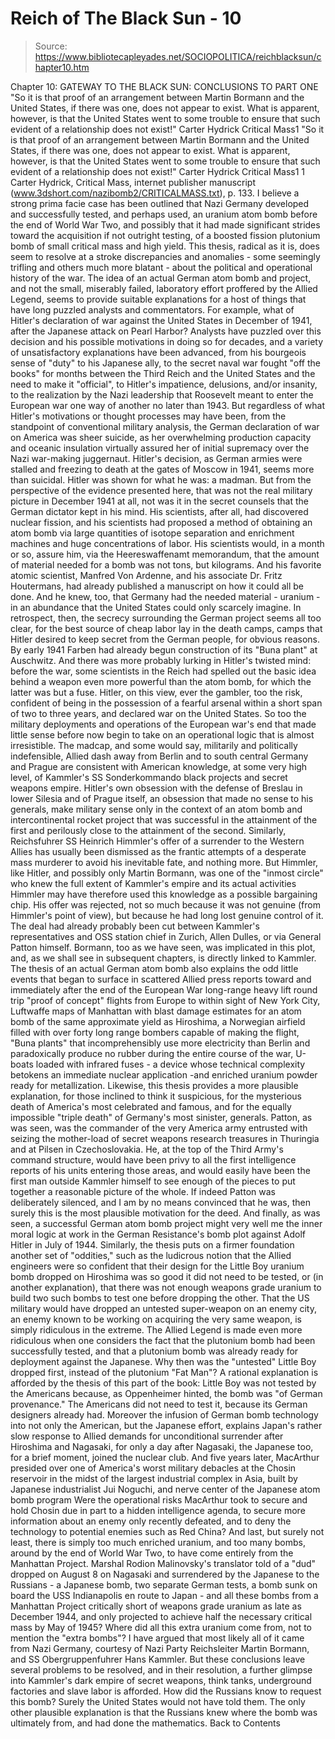 # Reich of The Black Sun - 10

> Source: https://www.bibliotecapleyades.net/SOCIOPOLITICA/reichblacksun/chapter10.htm

Chapter 10:
GATEWAY TO THE BLACK SUN: CONCLUSIONS TO PART ONE
"So it is that proof of an arrangement between Martin Bormann and the United States, if there was one, does not appear to exist. What is apparent, however, is that the United States went to some trouble to ensure that such evident of a relationship does not exist!" Carter Hydrick Critical Mass1
"So it is that proof of an arrangement between Martin Bormann and the United States, if there was one, does not appear to exist. What is apparent, however, is that the United States went to some trouble to ensure that such evident of a relationship does not exist!"
Carter Hydrick
Critical Mass1
1 Carter Hydrick, Critical Mass, internet publisher manuscript (www.3dshort.com/nazibomb2/CRITICALMASS.txt), p. 133.
I believe a strong prima facie case has been outlined that Nazi Germany developed and successfully tested, and perhaps used, an uranium atom bomb before the end of World War Two, and possibly that it had made significant strides toward the acquisition if not outright testing, of a boosted fission plutonium bomb of small critical mass and high yield.
This thesis, radical as it is, does seem to resolve at a stroke discrepancies and anomalies - some seemingly trifling and others much more blatant - about the political and operational history of the war. The idea of an actual German atom bomb and project, and not the small, miserably failed, laboratory effort proffered by the Allied Legend, seems to provide suitable explanations for a host of things that have long puzzled analysts and commentators.
For example, what of Hitler's declaration of war against the United States in December of 1941, after the Japanese attack on Pearl Harbor? Analysts have puzzled over this decision and his possible motivations in doing so for decades, and a variety of unsatisfactory explanations have been advanced, from his bourgeois sense of "duty" to his Japanese ally, to the secret naval war fought "off the books" for months between the Third Reich and the United States and the need to make it "official", to Hitler's impatience, delusions, and/or insanity, to the realization by the Nazi leadership that Roosevelt meant to enter the European war one way of another no later than 1943.
But regardless of what Hitler's motivations or thought processes may have been, from the standpoint of conventional military analysis, the German declaration of war on America was sheer suicide, as her overwhelming production capacity and oceanic insulation virtually assured her of initial supremacy over the Nazi war-making juggernaut. Hitler's decision, as German armies were stalled and freezing to death at the gates of Moscow in 1941, seems more than suicidal. Hitler was shown for what he was: a madman. But from the perspective of the evidence presented here, that was not the real military picture in December 1941 at all, not was it in the secret counsels that the German dictator kept in his mind.
His scientists, after all, had discovered nuclear fission, and his scientists had proposed a method of obtaining an atom bomb via large quantities of isotope separation and enrichment machines and huge concentrations of labor. His scientists would, in a month or so, assure him, via the Heereswaffenamt memorandum, that the amount of material needed for a bomb was not tons, but kilograms. And his favorite atomic scientist, Manfred Von Ardenne, and his associate Dr. Fritz Houtermans, had already published a manuscript on how it could all be done. And he knew, too, that Germany had the needed material - uranium - in an abundance that the United States could only scarcely imagine.
In retrospect, then, the secrecy surrounding the German project seems all too clear, for the best source of cheap labor lay in the death camps, camps that Hitler desired to keep secret from the German people, for obvious reasons. By early 1941 Farben had already begun construction of its "Buna plant" at Auschwitz. And there was more probably lurking in Hitler's twisted mind: before the war, some scientists in the Reich had spelled out the basic idea behind a weapon even more powerful than the atom bomb, for which the latter was but a fuse. Hitler, on this view, ever the gambler, too the risk, confident of being in the possession of a fearful arsenal within a short span of two to three years, and declared war on the United States.
So too the military deployments and operations of the European war's end that made little sense before now begin to take on an operational logic that is almost irresistible. The madcap, and some would say, militarily and politically indefensible, Allied dash away from Berlin and to south central Germany and Prague are consistent with American knowledge, at some very high level, of Kammler's SS Sonderkommando black projects and secret weapons empire. Hitler's own obsession with the defense of Breslau in lower Silesia and of Prague itself, an obsession that made no sense to his generals, make military sense only in the context of an atom bomb and intercontinental rocket project that was successful in the attainment of the first and perilously close to the attainment of the second.
Similarly, Reichsfuhrer SS Heinrich Himmler's offer of a surrender to the Western Allies has usually been dismissed as the frantic attempts of a desperate mass murderer to avoid his inevitable fate, and nothing more. But Himmler, like Hitler, and possibly only Martin Bormann, was one of the "inmost circle" who knew the full extent of Kammler's empire and its actual activities Himmler may have therefore used this knowledge as a possible bargaining chip. His offer was rejected, not so much because it was not genuine (from Himmler's point of view), but because he had long lost genuine control of it. The deal had already probably been cut between Kammler's representatives and OSS station chief in Zurich, Allen Dulles, or via General Patton himself. Bormann, too as we have seen, was implicated in this plot, and, as we shall see in subsequent chapters, is directly linked to Kammler.
The thesis of an actual German atom bomb also explains the odd little events that began to surface in scattered Allied press reports toward and immediately after the end of the European War long-range heavy lift round trip "proof of concept" flights from Europe to within sight of New York City, Luftwaffe maps of Manhattan with blast damage estimates for an atom bomb of the same approximate yield as Hiroshima, a Norwegian airfield filled with over forty long range bombers capable of making the flight, "Buna plants" that incomprehensibly use more electricity than Berlin and paradoxically produce no rubber during the entire course of the war, U-boats loaded with infrared fuses - a device whose technical complexity betokens an immediate nuclear application -and enriched uranium powder ready for metallization.
Likewise, this thesis provides a more plausible explanation, for those inclined to think it suspicious, for the mysterious death of America's most celebrated and famous, and for the equally impossible "triple death" of Germany's most sinister, generals. Patton, as was seen, was the commander of the very America army entrusted with seizing the mother-load of secret weapons research treasures in Thuringia and at Pilsen in Czechoslovakia. He, at the top of the Third Army's command structure, would have been privy to all the first intelligence reports of his units entering those areas, and would easily have been the first man outside Kammler himself to see enough of the pieces to put together a reasonable picture of the whole. If indeed Patton was deliberately silenced, and I am by no means convinced that he was, then surely this is the most plausible motivation for the deed.
And finally, as was seen, a successful German atom bomb project might very well me the inner moral logic at work in the German Resistance's bomb plot against Adolf Hitler in July of 1944. Similarly, the thesis puts on a firmer foundation another set of "oddities," such as the ludicrous notion that the Allied engineers were so confident that their design for the Little Boy uranium bomb dropped on Hiroshima was so good it did not need to be tested, or (in another explanation), that there was not enough weapons grade uranium to build two such bombs to test one before dropping the other.
That the US military would have dropped an untested super-weapon on an enemy city, an enemy known to be working on acquiring the very same weapon, is simply ridiculous in the extreme. The Allied Legend is made even more ridiculous when one considers the fact that the plutonium bomb had been successfully tested, and that a plutonium bomb was already ready for deployment against the Japanese. Why then was the "untested" Little Boy dropped first, instead of the plutonium "Fat Man"? A rational explanation is afforded by the thesis of this part of the book: Little Boy was not tested by the Americans because, as Oppenheimer hinted, the bomb was "of German provenance." The Americans did not need to test it, because its German designers already had.
Moreover the infusion of German bomb technology into not only the American, but the Japanese effort, explains Japan's rather slow response to Allied demands for unconditional surrender after Hiroshima and Nagasaki, for only a day after Nagasaki, the Japanese too, for a brief moment, joined the nuclear club. And five years later, MacArthur presided over one of America's worst military debacles at the Chosin reservoir in the midst of the largest industrial complex in Asia, built by Japanese industrialist Jui Noguchi, and nerve center of the Japanese atom bomb program Were the operational risks MacArthur took to secure and hold Chosin due in part to a hidden intelligence agenda, to secure more information about an enemy only recently defeated, and to deny the technology to potential enemies such as Red China?
And last, but surely not least, there is simply too much enriched uranium, and too many bombs, around by the end of World War Two, to have come entirely from the Manhattan Project. Marshal Rodion Malinovsky's translator told of a "dud" dropped on August 8 on Nagasaki and surrendered by the Japanese to the Russians - a Japanese bomb, two separate German tests, a bomb sunk on board the USS Indianapolis en route to Japan - and all these bombs from a Manhattan Project critically short of weapons grade uranium as late as December 1944, and only projected to achieve half the necessary critical mass by May of 1945? Where did all this extra uranium come from, not to mention the "extra bombs"? I have argued that most likely all of it came from Nazi Germany, courtesy of Nazi Party Reichsleiter Martin Bormann, and SS Obergruppenfuhrer Hans Kammler.
But these conclusions leave several problems to be resolved, and in their resolution, a further glimpse into Kammler's dark empire of secret weapons, think tanks, underground factories and slave labor is afforded.
How did the Russians know to request this bomb? Surely the United States would not have told them. The only other plausible explanation is that the Russians knew where the bomb was ultimately from, and had done the mathematics.
Back to Contents
